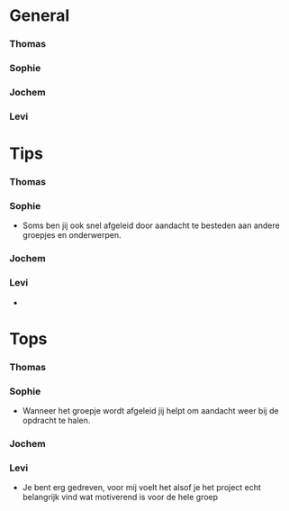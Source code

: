 # General
### Thomas
### Sophie
### Jochem
### Levi

# Tips
### Thomas
### Sophie
- Soms ben jij ook snel afgeleid door aandacht te besteden aan andere groepjes en onderwerpen. 
### Jochem
### Levi
- 

# Tops
### Thomas
### Sophie
- Wanneer het groepje wordt afgeleid jij helpt om aandacht weer bij de opdracht te halen.
### Jochem
### Levi
- Je bent erg gedreven, voor mij voelt het alsof je het project echt belangrijk vind wat motiverend is voor de hele groep





